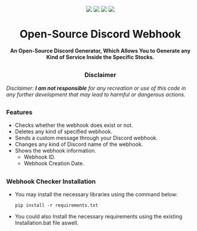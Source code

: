 <p align="center">
  <img src="https://img.shields.io/badge/Version-1.0.3-green?style=for-the-badge">
  <img src="https://img.shields.io/github/license/thegeeklucas/Discord-Webhook-Checker?color=orange&style=for-the-badge">
  <img src="https://img.shields.io/github/stars/thegeeklucas/Discord-Webhook-Checker?color=yellow&style=for-the-badge">
  <img src="https://img.shields.io/github/issues/thegeeklucas/Discord-Webhook-Checker?color=red&style=for-the-badge">
</p>

<h1 align="center">Open-Source Discord Webhook</h1>

<p align="center"><b>An Open-Source Discord Generator, Which Allows You to Generate any Kind of Service Inside the Specific Stocks.</b></p>

##

<h3><p align="center">Disclaimer</p></h3>

</i><p><i>Disclaimer: <b>I am not responsible</b> for any recreation or use of this code in any further development that may lead to harmful or dangerous actions. </p></i>

##

### Features

- Checks whether the webhook does exist or not.
- Deletes any kind of specified webhook.
- Sends a custom message through your Discord webhook.
- Changes any kind of Discord name of the webhook.
- Shows the webhook information.
  - Webhook ID.
  - Webhook Creation Date.
##

### Webhook Checker Installation

- You may install the necessary libraries using the command below:

  ```
  pip install -r requirements.txt
  ```

- You could also Install the necessary requirements using the existing Installation.bat file aswell.
